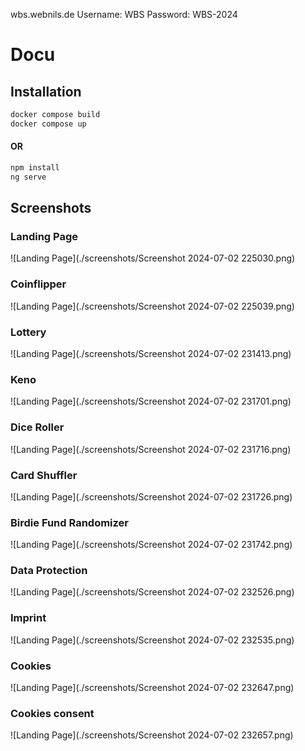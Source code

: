 wbs.webnils.de
Username: WBS
Password: WBS-2024

# Docu

## Installation

```bash
docker compose build
docker compose up
```
#### OR

```bash
npm install
ng serve
```

## Screenshots

### Landing Page
![Landing Page](./screenshots/Screenshot 2024-07-02 225030.png)
### Coinflipper
![Landing Page](./screenshots/Screenshot 2024-07-02 225039.png)
### Lottery
![Landing Page](./screenshots/Screenshot 2024-07-02 231413.png)
### Keno
![Landing Page](./screenshots/Screenshot 2024-07-02 231701.png)
### Dice Roller
![Landing Page](./screenshots/Screenshot 2024-07-02 231716.png)
### Card Shuffler
![Landing Page](./screenshots/Screenshot 2024-07-02 231726.png)
### Birdie Fund Randomizer
![Landing Page](./screenshots/Screenshot 2024-07-02 231742.png)
### Data Protection
![Landing Page](./screenshots/Screenshot 2024-07-02 232526.png)
### Imprint
![Landing Page](./screenshots/Screenshot 2024-07-02 232535.png)
### Cookies
![Landing Page](./screenshots/Screenshot 2024-07-02 232647.png)
### Cookies consent
![Landing Page](./screenshots/Screenshot 2024-07-02 232657.png)
